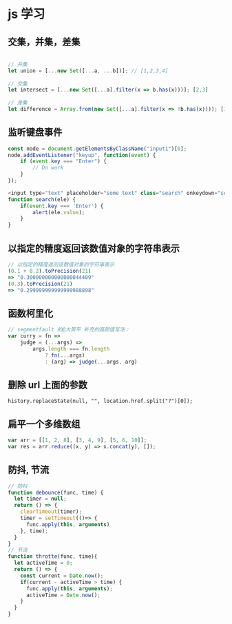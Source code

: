 # js 学习

## 交集，并集，差集

```js
    
// 并集
let union = [...new Set([...a, ...b])]; // [1,2,3,4]
    
// 交集
let intersect = [...new Set([...a].filter(x => b.has(x)))]; [2,3]
    
// 差集
let difference = Array.from(new Set([...a].filter(x => !b.has(x)))); [1]
```

## 监听键盘事件

```js
const node = document.getElementsByClassName("input1")[0];
node.addEventListener("keyup", function(event) {
    if (event.key === "Enter") {
        // Do work
    }
});
```

```js
<input type="text" placeholder="some text" class="search" onkeydown="search(this)"/>
function search(ele) {
    if(event.key === 'Enter') {
        alert(ele.value);        
    }
}
```

## 以指定的精度返回该数值对象的字符串表示

```js
// 以指定的精度返回该数值对象的字符串表示
(0.1 + 0.2).toPrecision(21)
=> "0.300000000000000044409"
(0.3).toPrecision(21)
=> "0.299999999999999988898"
```

## 函数柯里化

```js
// segmentfault 的@大笑平 补充的高颜值写法：
var curry = fn =>
    judge = (...args) =>
        args.length === fn.length
            ? fn(...args)
            : (arg) => judge(...args, arg)
```


## 删除 url 上面的参数

`history.replaceState(null, "", location.href.split("?")[0]);`

## 扁平一个多维数组

```js
var arr = [[1, 2, 8], [3, 4, 9], [5, 6, 10]];
var res = arr.reduce((x, y) => x.concat(y), []);

```

## 防抖, 节流

```js
// 防抖
function debounce(func, time) {
  let timer = null;
  return () => {
    clearTimeout(timer);
    timer = setTimeout(()=> {
      func.apply(this, arguments)
    }, time);
  }
}
// 节流
function throtte(func, time){
  let activeTime = 0;
  return () => {
    const current = Date.now();
    if(current - activeTime > time) {
      func.apply(this, arguments);
      activeTime = Date.now();
    }
  }
}
```